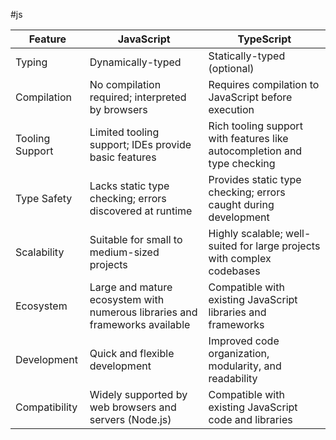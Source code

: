 #js

| Feature         | JavaScript                                            | TypeScript                                                                 |
|-----------------|-------------------------------------------------------|----------------------------------------------------------------------------|
| Typing          | Dynamically-typed                                    | Statically-typed (optional)                                                |
| Compilation     | No compilation required; interpreted by browsers      | Requires compilation to JavaScript before execution                         |
| Tooling Support | Limited tooling support; IDEs provide basic features  | Rich tooling support with features like autocompletion and type checking    |
| Type Safety     | Lacks static type checking; errors discovered at runtime | Provides static type checking; errors caught during development             |
| Scalability     | Suitable for small to medium-sized projects           | Highly scalable; well-suited for large projects with complex codebases      |
| Ecosystem       | Large and mature ecosystem with numerous libraries and frameworks available | Compatible with existing JavaScript libraries and frameworks |
| Development     | Quick and flexible development                         | Improved code organization, modularity, and readability                     |
| Compatibility   | Widely supported by web browsers and servers (Node.js) | Compatible with existing JavaScript code and libraries                      |

